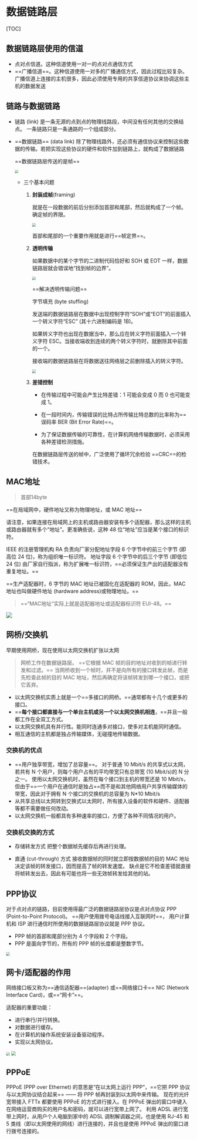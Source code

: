 # 数据链路层

[TOC]



## 数据链路层使用的信道

- 点对点信道。这种信道使用一对一的点对点通信方式
- ==广播信道==。这种信道使用一对多的广播通信方式，因此过程比较复杂。广播信道上连接的主机很多，因此必须使用专用的共享信道协议来协调这些主机的数据发送

## 链路与数据链路

- 链路 (link) 是一条无源的点到点的物理线路段，中间没有任何其他的交换结点。
  一条链路只是一条通路的一个组成部分。

- ==数据链路== (data link) 除了物理线路外，还必须有通信协议来控制这些数据的传输。若把实现这些协议的硬件和软件加到链路上，就构成了数据链路

  ==数据链路层传送的是帧==

  <img src="..\..\..\imgs\_Net\计算机网络\Snipaste_2020-08-20_22-22-35.png" style="zoom:60%;" />

  

  - 三个基本问题

    1. **封装成帧**(framing) 

       就是在一段数据的前后分别添加首部和尾部，然后就构成了一个帧。确定帧的界限。

       <img src="..\..\..\imgs\_Net\计算机网络\Snipaste_2020-08-20_22-26-01.png" style="zoom:60%;" />

       首部和尾部的一个重要作用就是进行==帧定界==。  

    2. **透明传输**

       如果数据中的某个字节的二进制代码恰好和 SOH 或 EOT 一样，数据链路层就会错误地“找到帧的边界”。

       <img src="..\..\..\imgs\_Net\计算机网络\Snipaste_2020-08-20_22-29-31.png" style="zoom:60%;" />

       ==解决透明传输问题==

       字节填充 (byte stuffing)

       发送端的数据链路层在数据中出现控制字符“SOH”或“EOT”的前面插入一个转义字符“ESC” (其十六进制编码是 1B)。

       如果转义字符也出现在数据当中，那么应在转义字符前面插入一个转义字符 ESC。当接收端收到连续的两个转义字符时，就删除其中前面的一个。 

       接收端的数据链路层在将数据送往网络层之前删除插入的转义字符。

       <img src="..\..\..\imgs\_Net\计算机网络\Snipaste_2020-08-20_22-32-58.png" style="zoom:60%;" />

    3. **差错控制**

       - 在传输过程中可能会产生比特差错：1 可能会变成 0 而 0 也可能变成 1。

       - 在一段时间内，传输错误的比特占所传输比特总数的比率称为==误码率 BER (Bit Error Rate)==。
       - 为了保证数据传输的可靠性，在计算机网络传输数据时，必须采用各种差错检测措施。 

       在数据链路层传送的帧中，广泛使用了循环冗余检验 ==CRC==的检错技术。

## MAC地址

> 首部14byte

==在局域网中，硬件地址又称为物理地址，或 MAC 地址==

请注意，如果连接在局域网上的主机或路由器安装有多个适配器，那么这样的主机或路由器就有多个“地址”。更准确些说，这种 48 位“地址”应当是某个接口的标识符。

IEEE 的注册管理机构 RA 负责向厂家分配地址字段 6 个字节中的前三个字节 (即高位 24 位)，称为组织唯一标识符。
地址字段 6 个字节中的后三个字节 (即低位 24 位) 由厂家自行指派，称为扩展唯一标识符，==必须保证生产出的适配器没有重复地址。==

==生产适配器时，6 字节的 MAC 地址已被固化在适配器的 ROM，因此，MAC 地址也叫做硬件地址 (hardware address)或物理地址。==

> ==“MAC地址”实际上就是适配器地址或适配器标识符 EUI-48。==

<img src="..\..\..\imgs\_Net\计算机网络\Snipaste_2020-08-25_21-14-01.png"/>

## 网桥/交换机

早期使用网桥，现在使用以太网交换机扩张以太网

> 网桥工作在数据链路层。
> ==它根据 MAC 帧的目的地址对收到的帧进行转发和过滤。==
> 当网桥收到一个帧时，并不是向所有的接口转发此帧，而是先检查此帧的目的 MAC 地址，然后再确定将该帧转发到哪一个接口，或把它丢弃。 

- 以太网交换机实质上就是一个==多接口的网桥。==通常都有十几个或更多的接口。
- ==**每个接口都直接与一个单台主机或另一个以太网交换机相连**，==并且一般都工作在全双工方式。
- 以太网交换机具有并行性。能同时连通多对接口，使多对主机能同时通信。
- 相互通信的主机都是独占传输媒体，无碰撞地传输数据。

### 交换机的优点

- ==用户独享带宽，增加了总容量==。
  对于普通 10 Mbit/s 的共享式以太网，若共有 N 个用户，则每个用户占有的平均带宽只有总带宽 (10 Mbit/s)的 N 分之一。
  使用以太网交换机时，虽然在每个接口到主机的带宽还是 10 Mbit/s，但由于==一个用户在通信时是独占==而不是和其他网络用户共享传输媒体的带宽，因此对于拥有 N 个接口的交换机的总容量为 N*10 Mbit/s
- 从共享总线以太网转到交换式以太网时，所有接入设备的软件和硬件、适配器等都不需要做任何改动。
- 以太网交换机一般都具有多种速率的接口，方便了各种不同情况的用户。

### 交换机交换的方式

- 存储转发方式
  把整个数据帧先缓存后再进行处理。

- 直通 (cut-through) 方式
  接收数据帧的同时就立即按数据帧的目的 MAC 地址决定该帧的转发接口，因而提高了帧的转发速度。
  缺点是它不检查差错就直接将帧转发出去，因此有可能也将一些无效帧转发给其他的站。

## PPP协议

对于点对点的链路，目前使用得最广泛的数据链路层协议是点对点协议 PPP (Point-to-Point Protocol)。
==用户使用拨号电话线接入互联网时==， 用户计算机和 ISP 进行通信时所使用的数据链路层协议就是 PPP 协议。

- PPP 帧的首部和尾部分别为 4 个字段和 2 个字段。
- PPP 是面向字节的，所有的 PPP 帧的长度都是整数字节。

<img src="..\..\..\imgs\_Net\计算机网络\Snipaste_2020-08-20_22-51-23.png" style="zoom:60%;" />

## 网卡/适配器的作用

网络接口板又称为==通信适配器==(adapter) 或==网络接口卡== NIC (Network Interface Card)，或==“网卡”==。 

适配器的重要功能：

- 进行串行/并行转换。
- 对数据进行缓存。
- 在计算机的操作系统安装设备驱动程序。
- 实现以太网协议。 

<img src="..\..\..\imgs\_Net\计算机网络\Snipaste_2020-08-20_22-59-42.png" style="zoom:60%;" />

<img src="..\..\..\imgs\_Net\计算机网络\Snipaste_2020-08-20_23-02-04.png" style="zoom:80%;" />

## PPPoE

PPPoE (PPP over Ethernet) 的意思是“在以太网上运行 PPP”，==它把 PPP 协议与以太网协议结合起来== —— 将 PPP 帧再封装到以太网中来传输。
现在的光纤宽带接入 FTTx 都要使用 PPPoE 的方式进行接入。在 PPPoE 弹出的窗口中键入在网络运营商购买的用户名和密码，就可以进行宽带上网了。
利用 ADSL 进行宽带上网时，从用户个人电脑到家中的 ADSL 调制解调器之间，也是使用 RJ-45 和 5 类线（即以太网使用的网线）进行连接的，并且也是使用 PPPoE 弹出的窗口进行拨号连接的。
